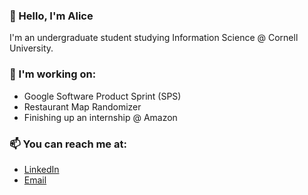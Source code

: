 ### 👋 Hello, I'm Alice

<!--
**alicethu/alicethu** is a ✨ _special_ ✨ repository because its `README.md` (this file) appears on your GitHub profile. -->

I'm an undergraduate student studying Information Science @ Cornell University.

### 🌱 I'm working on:
- Google Software Product Sprint (SPS)
- Restaurant Map Randomizer
- Finishing up an internship @ Amazon

### 📫 You can reach me at:
- [LinkedIn](https://www.linkedin.com/in/alicethu)
- [Email](ath84@cornell.edu)
